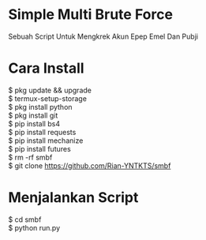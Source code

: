 # Simple Multi Brute Force

Sebuah Script Untuk Mengkrek Akun Epep Emel Dan Pubji

# Cara Install

$ pkg update && upgrade  
$ termux-setup-storage  
$ pkg install python  
$ pkg install git  
$ pip install bs4  
$ pip install requests  
$ pip install mechanize  
$ pip install futures  
$ rm -rf smbf   
$ git clone https://github.com/Rian-YNTKTS/smbf

# Menjalankan Script

$ cd smbf   
$ python run.py
